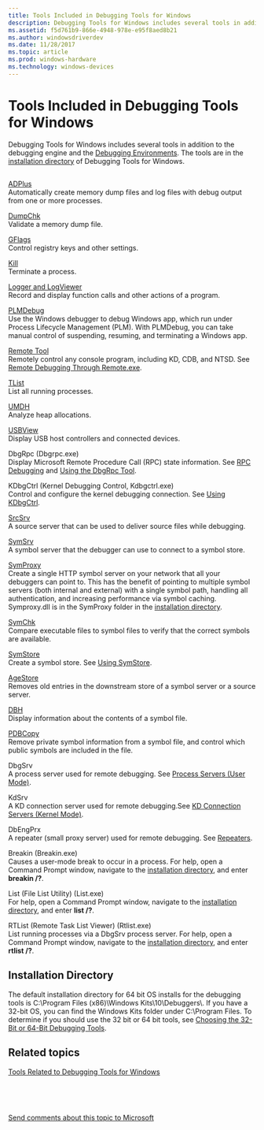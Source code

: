 ```yaml
---
title: Tools Included in Debugging Tools for Windows
description: Debugging Tools for Windows includes several tools in addition to the debugging engine and the Debugging Environments. The tools are in the installation directory of Debugging Tools for Windows.
ms.assetid: f5d761b9-866e-4948-978e-e95f8aed8b21
ms.author: windowsdriverdev
ms.date: 11/28/2017
ms.topic: article
ms.prod: windows-hardware
ms.technology: windows-devices
---
```


# Tools Included in Debugging Tools for Windows


Debugging Tools for Windows includes several tools in addition to the debugging engine and the [Debugging Environments](debuggers-in-the-debugging-tools-for-windows-package.md). The tools are in the [installation directory](#installation-directories) of Debugging Tools for Windows.

## <span id="additional_tools_and_utilities"></span><span id="ADDITIONAL_TOOLS_AND_UTILITIES"></span>


<span id="ADPlus"></span><span id="adplus"></span><span id="ADPLUS"></span>[ADPlus](adplus.md)  
Automatically create memory dump files and log files with debug output from one or more processes.

<span id="DumpChk"></span><span id="dumpchk"></span><span id="DUMPCHK"></span>[DumpChk](dumpchk.md)  
Validate a memory dump file.

<span id="GFlags"></span><span id="gflags"></span><span id="GFLAGS"></span>[GFlags](gflags.md)  
Control registry keys and other settings.

<span id="Kill"></span><span id="kill"></span><span id="KILL"></span>[Kill](kill-tool.md)  
Terminate a process.

<span id="Logger_and_LogViewer"></span><span id="logger_and_logviewer"></span><span id="LOGGER_AND_LOGVIEWER"></span>[Logger and LogViewer](logger-and-logviewer.md)  
Record and display function calls and other actions of a program.

<span id="PLMDebug"></span><span id="plmdebug"></span><span id="PLMDEBUG"></span>[PLMDebug](plmdebug.md)  
Use the Windows debugger to debug Windows app, which run under Process Lifecycle Management (PLM). With PLMDebug, you can take manual control of suspending, resuming, and terminating a Windows app.

<span id="Remote_Tool"></span><span id="remote_tool"></span><span id="REMOTE_TOOL"></span>[Remote Tool](remote-tool.md)  
Remotely control any console program, including KD, CDB, and NTSD. See [Remote Debugging Through Remote.exe](remote-debugging-through-remote-exe.md).

<span id="TList"></span><span id="tlist"></span><span id="TLIST"></span>[TList](tlist.md)  
List all running processes.

<span id="UMDH"></span><span id="umdh"></span>[UMDH](umdh.md)  
Analyze heap allocations.

<span id="USBView"></span><span id="usbview"></span><span id="USBVIEW"></span>[USBView](usbview.md)  
Display USB host controllers and connected devices.

<span id="dbgrpc___dbgrpc.exe_"></span><span id="DBGRPC___DBGRPC.EXE_"></span>DbgRpc (Dbgrpc.exe)  
Display Microsoft Remote Procedure Call (RPC) state information. See [RPC Debugging](rpc-debugging.md) and [Using the DbgRpc Tool](using-the-dbgrpc-tool.md).

<span id="kdbgctrl___kernel_debugging_control__kdbgctrl.exe_"></span><span id="KDBGCTRL___KERNEL_DEBUGGING_CONTROL__KDBGCTRL.EXE_"></span>KDbgCtrl (Kernel Debugging Control, Kdbgctrl.exe)  
Control and configure the kernel debugging connection. See [Using KDbgCtrl](using-kdbgctrl.md).

<span id="SrcSrv"></span><span id="srcsrv"></span><span id="SRCSRV"></span>[SrcSrv](srcsrv.md)  
A source server that can be used to deliver source files while debugging.

<span id="SymSrv"></span><span id="symsrv"></span><span id="SYMSRV"></span>[SymSrv](symsrv.md)  
A symbol server that the debugger can use to connect to a symbol store.

<span id="SymProxy"></span><span id="symproxy"></span><span id="SYMPROXY"></span>[SymProxy](symproxy.md)  
Create a single HTTP symbol server on your network that all your debuggers can point to. This has the benefit of pointing to multiple symbol servers (both internal and external) with a single symbol path, handling all authentication, and increasing performance via symbol caching. Symproxy.dll is in the SymProxy folder in the [installation directory](#installation-directories).

<span id="SymChk"></span><span id="symchk"></span><span id="SYMCHK"></span>[SymChk](symchk.md)  
Compare executable files to symbol files to verify that the correct symbols are available.

<span id="SymStore"></span><span id="symstore"></span><span id="SYMSTORE"></span>[SymStore](symstore.md)  
Create a symbol store. See [Using SymStore](symstore.md).

<span id="AgeStore"></span><span id="agestore"></span><span id="AGESTORE"></span>[AgeStore](agestore.md)  
Removes old entries in the downstream store of a symbol server or a source server.

<span id="DBH"></span><span id="dbh"></span>[DBH](dbh.md)  
Display information about the contents of a symbol file.

<span id="PDBCopy"></span><span id="pdbcopy"></span><span id="PDBCOPY"></span>[PDBCopy](pdbcopy.md)  
Remove private symbol information from a symbol file, and control which public symbols are included in the file.

<span id="DbgSrv__"></span><span id="dbgsrv__"></span><span id="DBGSRV__"></span>DbgSrv   
A process server used for remote debugging. See [Process Servers (User Mode)](process-servers--user-mode-.md).

<span id="KdSrv"></span><span id="kdsrv"></span><span id="KDSRV"></span>KdSrv  
A KD connection server used for remote debugging.See [KD Connection Servers (Kernel Mode)](kd-connection-servers--kernel-mode-.md).

<span id="DbEngPrx"></span><span id="dbengprx"></span><span id="DBENGPRX"></span>DbEngPrx  
A repeater (small proxy server) used for remote debugging. See [Repeaters](repeaters.md).

<span id="breakin___breakin.exe_"></span><span id="BREAKIN___BREAKIN.EXE_"></span>Breakin (Breakin.exe)  
Causes a user-mode break to occur in a process. For help, open a Command Prompt window, navigate to the [installation directory](#installation-directories), and enter **breakin /?**.

<span id="list___file_list_utility___list.exe_"></span><span id="LIST___FILE_LIST_UTILITY___LIST.EXE_"></span>List (File List Utility) (List.exe)  
For help, open a Command Prompt window, navigate to the [installation directory](#installation-directories), and enter **list /?**.

<span id="rtlist___remote_task_list_viewer___rtlist.exe_"></span><span id="RTLIST___REMOTE_TASK_LIST_VIEWER___RTLIST.EXE_"></span>RTList (Remote Task List Viewer) (Rtlist.exe)  
List running processes via a DbgSrv process server. For help, open a Command Prompt window, navigate to the [installation directory](#installation-directories), and enter **rtlist /?**.

## <span id="installation-directories"></span><span id="INSTALLATION-DIRECTORIES"></span>Installation Directory


The default installation directory for 64 bit OS installs for the debugging tools is C:\\Program Files (x86)\\Windows Kits\\10\\Debuggers\\. If you have a 32-bit OS, you can find the Windows Kits folder under C:\\Program Files. To determine if you should use the 32 bit or 64 bit tools, see [Choosing the 32-Bit or 64-Bit Debugging Tools](choosing-a-32-bit-or-64-bit-debugger-package.md).

## <span id="related_topics"></span>Related topics


[Tools Related to Debugging Tools for Windows](tools-related-to-debugging-tools-for-windows.md)

 

 

[Send comments about this topic to Microsoft](mailto:wsddocfb@microsoft.com?subject=Documentation%20feedback%20[debugger\debugger]:%20Tools%20Included%20in%20Debugging%20Tools%20for%20Windows%20%20RELEASE:%20%285/15/2017%29&body=%0A%0APRIVACY%20STATEMENT%0A%0AWe%20use%20your%20feedback%20to%20improve%20the%20documentation.%20We%20don't%20use%20your%20email%20address%20for%20any%20other%20purpose,%20and%20we'll%20remove%20your%20email%20address%20from%20our%20system%20after%20the%20issue%20that%20you're%20reporting%20is%20fixed.%20While%20we're%20working%20to%20fix%20this%20issue,%20we%20might%20send%20you%20an%20email%20message%20to%20ask%20for%20more%20info.%20Later,%20we%20might%20also%20send%20you%20an%20email%20message%20to%20let%20you%20know%20that%20we've%20addressed%20your%20feedback.%0A%0AFor%20more%20info%20about%20Microsoft's%20privacy%20policy,%20see%20http://privacy.microsoft.com/default.aspx. "Send comments about this topic to Microsoft")





